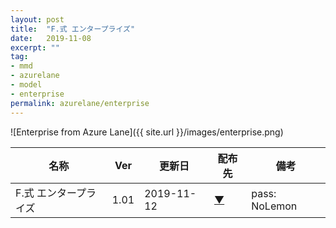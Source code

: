 ```yaml
---
layout: post
title:  "F.式 エンタープライズ"
date:   2019-11-08
excerpt: ""
tag:
- mmd
- azurelane
- model
- enterprise
permalink: azurelane/enterprise
---
```


![Enterprise from Azure Lane]({{ site.url }}/images/enterprise.png)

| 名称 | Ver | 更新日 | 配布先 | 備考 |
|---|---|---|---|---|
| F.式 エンタープライズ | 1.01 | 2019-11-12 | [▼](https://bowlroll.net/file/211350) | pass: NoLemon |
